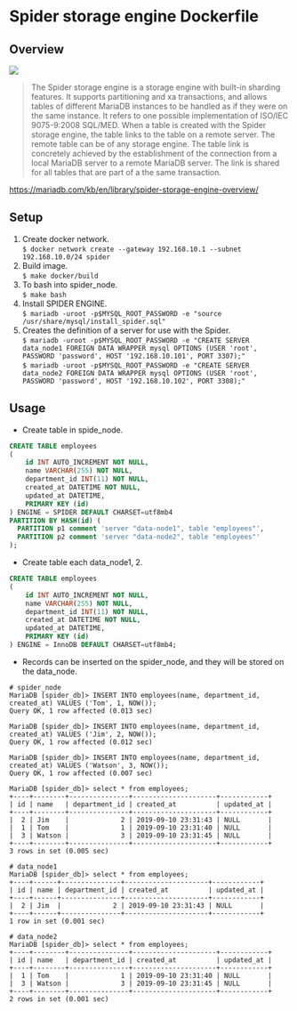 # Spider storage engine Dockerfile

## Overview

![](https://mariadb.com/kb/en/spider-storage-engine-overview/+image/spider_overview)

> The Spider storage engine is a storage engine with built-in sharding features. It supports partitioning and xa transactions, and allows tables of different MariaDB instances to be handled as if they were on the same instance. It refers to one possible implementation of ISO/IEC 9075-9:2008 SQL/MED.
> When a table is created with the Spider storage engine, the table links to the table on a remote server. The remote table can be of any storage engine. The table link is concretely achieved by the establishment of the connection from a local MariaDB server to a remote MariaDB server. The link is shared for all tables that are part of a the same transaction.

https://mariadb.com/kb/en/library/spider-storage-engine-overview/

## Setup

1. Create docker network.  
  `$ docker network create --gateway 192.168.10.1 --subnet 192.168.10.0/24 spider`
1. Build image.  
  `$ make docker/build`
1. To bash into spider_node.  
  `$ make bash`
1. Install SPIDER ENGINE.  
  `$ mariadb -uroot -p$MYSQL_ROOT_PASSWORD -e "source /usr/share/mysql/install_spider.sql"`
1. Creates the definition of a server for use with the Spider.  
  `$ mariadb -uroot -p$MYSQL_ROOT_PASSWORD -e "CREATE SERVER data_node1 FOREIGN DATA WRAPPER mysql OPTIONS (USER 'root', PASSWORD 'password', HOST '192.168.10.101', PORT 3307);"`  
  `$ mariadb -uroot -p$MYSQL_ROOT_PASSWORD -e "CREATE SERVER data_node2 FOREIGN DATA WRAPPER mysql OPTIONS (USER 'root', PASSWORD 'password', HOST '192.168.10.102', PORT 3308);"`

## Usage

- Create table in spide_node.
```sql
CREATE TABLE employees
(
    id INT AUTO_INCREMENT NOT NULL,
    name VARCHAR(255) NOT NULL,
    department_id INT(11) NOT NULL,
    created_at DATETIME NOT NULL,
    updated_at DATETIME,
    PRIMARY KEY (id)
) ENGINE = SPIDER DEFAULT CHARSET=utf8mb4
PARTITION BY HASH(id) (
  PARTITION p1 comment 'server "data-node1", table "employees"',
  PARTITION p2 comment 'server "data-node2", table "employees"'
);
```

- Create table each data_node1, 2.

```sql
CREATE TABLE employees
(
    id INT AUTO_INCREMENT NOT NULL,
    name VARCHAR(255) NOT NULL,
    department_id INT(11) NOT NULL,
    created_at DATETIME NOT NULL,
    updated_at DATETIME,
    PRIMARY KEY (id)
) ENGINE = InnoDB DEFAULT CHARSET=utf8mb4;
```

- Records can be inserted on the spider_node, and they will be stored on the data_node.

```
# spider_node
MariaDB [spider_db]> INSERT INTO employees(name, department_id, created_at) VALUES ('Tom', 1, NOW());
Query OK, 1 row affected (0.013 sec)

MariaDB [spider_db]> INSERT INTO employees(name, department_id, created_at) VALUES ('Jim', 2, NOW());
Query OK, 1 row affected (0.012 sec)

MariaDB [spider_db]> INSERT INTO employees(name, department_id, created_at) VALUES ('Watson', 3, NOW());
Query OK, 1 row affected (0.007 sec)

MariaDB [spider_db]> select * from employees;
+----+--------+---------------+---------------------+------------+
| id | name   | department_id | created_at          | updated_at |
+----+--------+---------------+---------------------+------------+
|  2 | Jim    |             2 | 2019-09-10 23:31:43 | NULL       |
|  1 | Tom    |             1 | 2019-09-10 23:31:40 | NULL       |
|  3 | Watson |             3 | 2019-09-10 23:31:45 | NULL       |
+----+--------+---------------+---------------------+------------+
3 rows in set (0.005 sec)

# data_node1
MariaDB [spider_db]> select * from employees;
+----+------+---------------+---------------------+------------+
| id | name | department_id | created_at          | updated_at |
+----+------+---------------+---------------------+------------+
|  2 | Jim  |             2 | 2019-09-10 23:31:43 | NULL       |
+----+------+---------------+---------------------+------------+
1 row in set (0.001 sec)

# data_node2
MariaDB [spider_db]> select * from employees;
+----+--------+---------------+---------------------+------------+
| id | name   | department_id | created_at          | updated_at |
+----+--------+---------------+---------------------+------------+
|  1 | Tom    |             1 | 2019-09-10 23:31:40 | NULL       |
|  3 | Watson |             3 | 2019-09-10 23:31:45 | NULL       |
+----+--------+---------------+---------------------+------------+
2 rows in set (0.001 sec)
```
